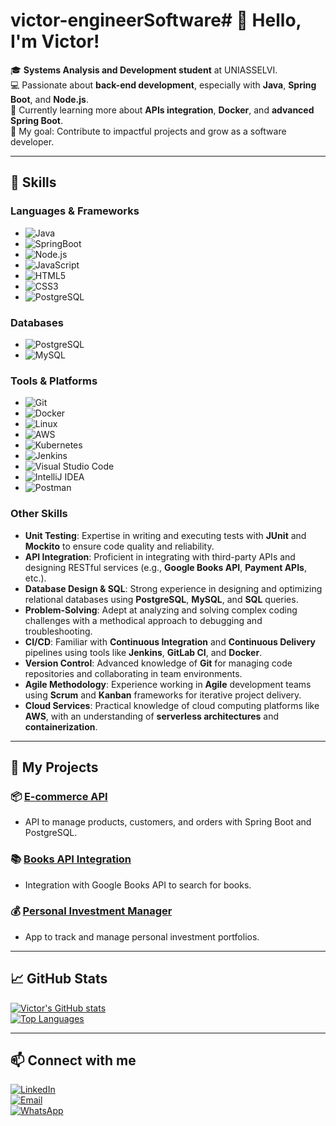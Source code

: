 # victor-engineerSoftware# 👋 Hello, I'm Victor!

🎓 **Systems Analysis and Development student** at UNIASSELVI.  
💻 Passionate about **back-end development**, especially with **Java**, **Spring Boot**, and **Node.js**.  
🌱 Currently learning more about **APIs integration**, **Docker**, and **advanced Spring Boot**.  
🎯 My goal: Contribute to impactful projects and grow as a software developer.  

---

## 🚀 Skills

### **Languages & Frameworks**
- ![Java](https://img.shields.io/badge/Java-17-blue)
- ![SpringBoot](https://img.shields.io/badge/SpringBoot-6.0-brightgreen)
- ![Node.js](https://img.shields.io/badge/Node.js-14.x-green)
- ![JavaScript](https://img.shields.io/badge/JavaScript-ES6-yellow)
- ![HTML5](https://img.shields.io/badge/HTML5-orange)
- ![CSS3](https://img.shields.io/badge/CSS3-blue)
- ![PostgreSQL](https://img.shields.io/badge/PostgreSQL-14.12-blue)

### **Databases**
- ![PostgreSQL](https://img.shields.io/badge/PostgreSQL-14-lightblue)
- ![MySQL](https://img.shields.io/badge/MySQL-8.0-orange)

### **Tools & Platforms**
- ![Git](https://img.shields.io/badge/Git-black)
- ![Docker](https://img.shields.io/badge/Docker-blue)
- ![Linux](https://img.shields.io/badge/Linux-Ubuntu-orange)
- ![AWS](https://img.shields.io/badge/AWS-232F3E?logo=aws&logoColor=white)
- ![Kubernetes](https://img.shields.io/badge/Kubernetes-326CE5?logo=kubernetes&logoColor=white)
- ![Jenkins](https://img.shields.io/badge/Jenkins-D24939?logo=jenkins&logoColor=white)
- ![Visual Studio Code](https://img.shields.io/badge/VS_Code-007ACC?logo=visual-studio-code&logoColor=white)
- ![IntelliJ IDEA](https://img.shields.io/badge/IntelliJ_IDEA-000000?logo=intellij-idea&logoColor=white)
- ![Postman](https://img.shields.io/badge/Postman-FF6C37?logo=postman&logoColor=white)

### **Other Skills**
- **Unit Testing**: Expertise in writing and executing tests with **JUnit** and **Mockito** to ensure code quality and reliability.
- **API Integration**: Proficient in integrating with third-party APIs and designing RESTful services (e.g., **Google Books API**, **Payment APIs**, etc.).
- **Database Design & SQL**: Strong experience in designing and optimizing relational databases using **PostgreSQL**, **MySQL**, and **SQL** queries.
- **Problem-Solving**: Adept at analyzing and solving complex coding challenges with a methodical approach to debugging and troubleshooting.
- **CI/CD**: Familiar with **Continuous Integration** and **Continuous Delivery** pipelines using tools like **Jenkins**, **GitLab CI**, and **Docker**.
- **Version Control**: Advanced knowledge of **Git** for managing code repositories and collaborating in team environments.
- **Agile Methodology**: Experience working in **Agile** development teams using **Scrum** and **Kanban** frameworks for iterative project delivery.
- **Cloud Services**: Practical knowledge of cloud computing platforms like **AWS**, with an understanding of **serverless architectures** and **containerization**.

---

## 🌟 My Projects

### 📦 [E-commerce API](https://github.com/victor-engineer/ecommerce-backend)
- API to manage products, customers, and orders with Spring Boot and PostgreSQL.

### 📚 [Books API Integration](https://github.com/victor-engineer/books-api)
- Integration with Google Books API to search for books.

### 💰 [Personal Investment Manager](https://github.com/victor-engineer/investment-manager)
- App to track and manage personal investment portfolios.

---

## 📈 GitHub Stats

[![Victor's GitHub stats](https://github-readme-stats.vercel.app/api?username=victor-engineer&show_icons=true&theme=radical)](https://github.com/anuraghazra/github-readme-stats)  
[![Top Languages](https://github-readme-stats.vercel.app/api/top-langs/?username=victor-engineer&layout=compact&theme=radical)](https://github.com/anuraghazra/github-readme-stats)

---

## 📫 Connect with me
[![LinkedIn](https://img.shields.io/badge/LinkedIn-blue?style=for-the-badge&logo=linkedin)](https://www.linkedin.com/in/victor-de-lima-59a223233/)  
[![Email](https://img.shields.io/badge/Email-red?style=for-the-badge&logo=gmail&logoColor=white)](mailto:elderdelima533@gmail.com)  
[![WhatsApp](https://img.shields.io/badge/WhatsApp-green?style=for-the-badge&logo=whatsapp&logoColor=white)](https://wa.me/5588992006439)
